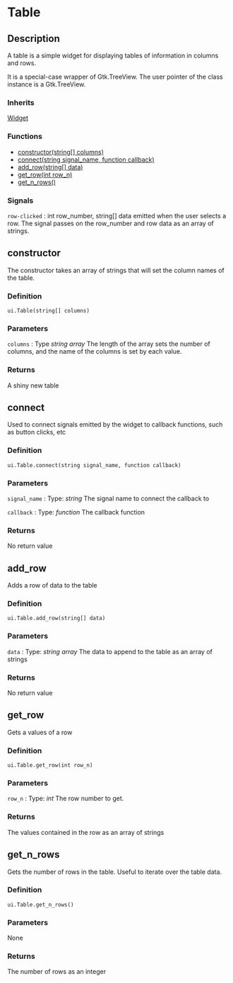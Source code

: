 # Table

## Description

A table is a simple widget for displaying tables of information in columns and rows. 

It is a special-case wrapper of Gtk.TreeView. The user pointer of the class instance is a Gtk.TreeView.

### Inherits 

[Widget](widget.md)

### Functions

* [constructor(string[] columns)](#contructor)
* [connect(string signal_name, function callback)](#connect)
* [add_row(string[] data)](#add_row)
* [get_row(int row_n)](#get_row)
* [get_n_rows()](#get_n_rows)

### Signals

`row-clicked`
:   int row_number, string[] data
    emitted when the user selects a row. The signal passes on the row_number and row data as an array of strings. 

## constructor

The constructor takes an array of strings that will set the column names of the table.

### Definition

`ui.Table(string[] columns)`

### Parameters

`columns`
:   Type *string array*
    The length of the array sets the number of columns, and the name of the columns is set by each value.

### Returns

A shiny new table

## connect

Used to connect signals emitted by the widget to callback functions, such as button clicks, etc

### Definition

`ui.Table.connect(string signal_name, function callback)`

### Parameters

`signal_name`
:   Type: *string*
    The signal name to connect the callback to

`callback`
:   Type: *function*
    The callback function

### Returns

No return value

## add_row

Adds a row of data to the table

### Definition

`ui.Table.add_row(string[] data)`

### Parameters

`data`
:   Type: *string array*
    The data to append to the table as an array of strings

### Returns

No return value

## get_row

Gets a values of a row

### Definition

`ui.Table.get_row(int row_n)`

### Parameters

`row_n`
:   Type: *int*
    The row number to get.

### Returns

The values contained in the row as an array of strings

## get_n_rows

Gets the number of rows in the table. Useful to iterate over the table data.

### Definition

`ui.Table.get_n_rows()`

### Parameters

None

### Returns

The number of rows as an integer

